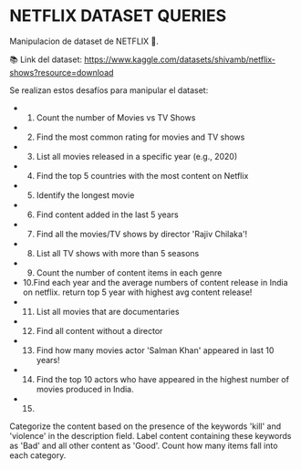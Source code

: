 # NETFLIX DATASET QUERIES

Manipulacion de dataset de NETFLIX 🍿.

📚 Link del dataset: https://www.kaggle.com/datasets/shivamb/netflix-shows?resource=download

Se realizan estos desafíos para manipular el dataset:
- 1. Count the number of Movies vs TV Shows
- 2. Find the most common rating for movies and TV shows
- 3. List all movies released in a specific year (e.g., 2020)
- 4. Find the top 5 countries with the most content on Netflix
- 5. Identify the longest movie
- 6. Find content added in the last 5 years
- 7. Find all the movies/TV shows by director 'Rajiv Chilaka'!
- 8. List all TV shows with more than 5 seasons
- 9. Count the number of content items in each genre
- 10.Find each year and the average numbers of content release in India on netflix. 
return top 5 year with highest avg content release!
- 11. List all movies that are documentaries
- 12. Find all content without a director
- 13. Find how many movies actor 'Salman Khan' appeared in last 10 years!
- 14. Find the top 10 actors who have appeared in the highest number of movies produced in India.
- 15.
Categorize the content based on the presence of the keywords 'kill' and 'violence' in 
the description field. Label content containing these keywords as 'Bad' and all other 
content as 'Good'. Count how many items fall into each category.
